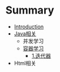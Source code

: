 # Summary

* [Introduction](README.md)
* [Java相关](chapter1.md)
  * 并发学习
  * [容器学习](chapter1/rong-qi-xue-xi.md)
    * [1.迭代器](chapter1/rong-qi-xue-xi/die-dai-qi.md)
* Html相关

